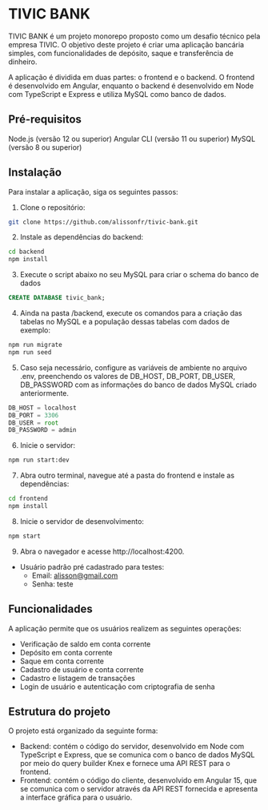 # TIVIC BANK
TIVIC BANK é um projeto monorepo proposto como um desafio técnico pela empresa TIVIC. O objetivo deste projeto é criar uma aplicação bancária simples, com funcionalidades de depósito, saque e transferência de dinheiro.

A aplicação é dividida em duas partes: o frontend e o backend. O frontend é desenvolvido em Angular, enquanto o backend é desenvolvido em Node com TypeScript e Express e utiliza MySQL como banco de dados.

## Pré-requisitos
Node.js (versão 12 ou superior)
Angular CLI (versão 11 ou superior)
MySQL (versão 8 ou superior)

## Instalação
Para instalar a aplicação, siga os seguintes passos:

1. Clone o repositório:

```bash
git clone https://github.com/alissonfr/tivic-bank.git
```

2. Instale as dependências do backend:
```bash
cd backend
npm install
```

3. Execute o script abaixo no seu MySQL para criar o schema do banco de dados
```SQL
CREATE DATABASE tivic_bank;
```

4. Ainda na pasta /backend, execute os comandos para a criação das tabelas no MySQL e a população dessas tabelas com dados de exemplo:
```bash
npm run migrate
npm run seed
```

5. Caso seja necessário, configure as variáveis de ambiente no arquivo .env, preenchendo os valores de DB_HOST, DB_PORT, DB_USER, DB_PASSWORD com as informações do banco de dados MySQL criado anteriormente.

```javascript
DB_HOST = localhost
DB_PORT = 3306
DB_USER = root
DB_PASSWORD = admin
```

6. Inicie o servidor:

```bash
npm run start:dev
```

7. Abra outro terminal, navegue até a pasta do frontend e instale as dependências:
```bash
cd frontend
npm install
```

8. Inicie o servidor de desenvolvimento:
```bash
npm start
```

9. Abra o navegador e acesse http://localhost:4200.
- Usuário padrão pré cadastrado para testes:
    - Email: alisson@gmail.com
    - Senha: teste

## Funcionalidades
A aplicação permite que os usuários realizem as seguintes operações:

- Verificação de saldo em conta corrente
- Depósito em conta corrente
- Saque em conta corrente
- Cadastro de usuário e conta corrente
- Cadastro e listagem de transações
- Login de usuário e autenticação com criptografia de senha

## Estrutura do projeto
O projeto está organizado da seguinte forma:
- Backend: contém o código do servidor, desenvolvido em Node com TypeScript e Express, que se comunica com o banco de dados MySQL por meio do query builder Knex e fornece uma API REST para o frontend.
- Frontend: contém o código do cliente, desenvolvido em Angular 15, que se comunica com o servidor através da API REST fornecida e apresenta a interface gráfica para o usuário.

